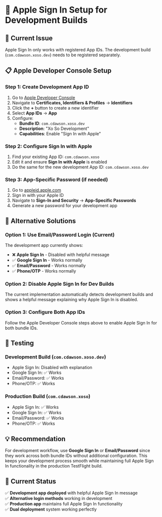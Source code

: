 # 🍎 Apple Sign In Setup for Development Builds

## 🚨 **Current Issue**
Apple Sign In only works with registered App IDs. The development build (`com.cdawson.xoso.dev`) needs to be registered separately.

## 📋 **Apple Developer Console Setup**

### **Step 1: Create Development App ID**
1. Go to [Apple Developer Console](https://developer.apple.com/account/)
2. Navigate to **Certificates, Identifiers & Profiles** → **Identifiers**
3. Click the **+** button to create a new identifier
4. Select **App IDs** → **App**
5. Configure:
   - **Bundle ID**: `com.cdawson.xoso.dev`
   - **Description**: "Xo So Development"
   - **Capabilities**: Enable "Sign In with Apple"

### **Step 2: Configure Sign In with Apple**
1. Find your existing App ID: `com.cdawson.xoso`
2. Edit it and ensure **Sign In with Apple** is enabled
3. Do the same for the new development App ID: `com.cdawson.xoso.dev`

### **Step 3: App-Specific Password (if needed)**
1. Go to [appleid.apple.com](https://appleid.apple.com/)
2. Sign in with your Apple ID
3. Navigate to **Sign-In and Security** → **App-Specific Passwords**
4. Generate a new password for your development app

## 🔄 **Alternative Solutions**

### **Option 1: Use Email/Password Login (Current)**
The development app currently shows:
- ❌ **Apple Sign In** - Disabled with helpful message
- ✅ **Google Sign In** - Works normally  
- ✅ **Email/Password** - Works normally
- ✅ **Phone/OTP** - Works normally

### **Option 2: Disable Apple Sign In for Dev Builds**
The current implementation automatically detects development builds and shows a helpful message explaining why Apple Sign In is disabled.

### **Option 3: Configure Both App IDs**
Follow the Apple Developer Console steps above to enable Apple Sign In for both bundle IDs.

## 🧪 **Testing**

### **Development Build** (`com.cdawson.xoso.dev`)
- Apple Sign In: Disabled with explanation
- Google Sign In: ✅ Works
- Email/Password: ✅ Works  
- Phone/OTP: ✅ Works

### **Production Build** (`com.cdawson.xoso`)
- Apple Sign In: ✅ Works
- Google Sign In: ✅ Works
- Email/Password: ✅ Works
- Phone/OTP: ✅ Works

## 💡 **Recommendation**

For development workflow, use **Google Sign In** or **Email/Password** since they work across both bundle IDs without additional configuration. This keeps your development process smooth while maintaining full Apple Sign In functionality in the production TestFlight build.

## 🔧 **Current Status**

✅ **Development app deployed** with helpful Apple Sign In message  
✅ **Alternative login methods** working in development  
✅ **Production app** maintains full Apple Sign In functionality  
✅ **Dual deployment** system working perfectly


